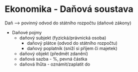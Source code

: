 # Ekonomika - Daňová soustava

Daň --> povinný odvod do státního rozpočtu (daňové zákony)

- Daňové pojmy
    - daňový subjekt (fyzická/právnická osoba)
        - daňový plátce (odvod do státního rozpočtu)
        - daňový poplatník (sníží si příjem či majetek)
    - daňový objekt (předmět zdanění)
    - daňová sazba - %, pevná částka
    - daňová lhůta - oznámit/zaplatit do